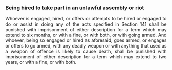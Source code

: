 ### Being hired to take part in an unlawful assembly or riot
<div style="text-align: justify">

Whoever is engaged, hired, or offers or attempts to be hired or engaged to do or assist in doing any of the acts specified in Section 141 shall be punished with imprisonment of either description for a term which may extend to six months, or with a fine, or with both, or with going armed. And whoever, being so engaged or hired as aforesaid, goes armed, or engages or offers to go armed, with any deadly weapon or with anything that used as a weapon of offence is likely to cause death, shall be punished with imprisonment of either description for a term which may extend to two years, or with a fine, or with both.

</div>
